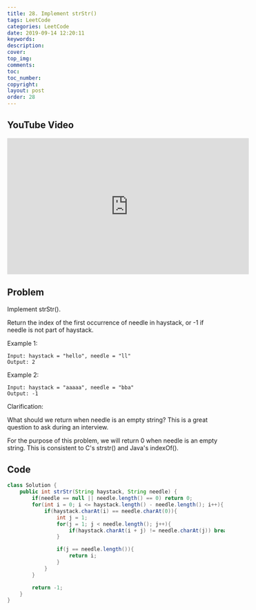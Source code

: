 ```yaml
---
title: 28. Implement strStr()
tags: LeetCode
categories: LeetCode
date: 2019-09-14 12:20:11
keywords:
description:
cover:
top_img:
comments:
toc:
toc_number:
copyright:
layout: post
order: 28
---
```


## YouTube Video

<iframe width="560" height="315" src="https://www.youtube.com/embed/OhPtAQtfsuM" frameborder="0" allow="accelerometer; autoplay; encrypted-media; gyroscope; picture-in-picture" allowfullscreen></iframe>

## Problem

Implement strStr().

Return the index of the first occurrence of needle in haystack, or -1 if needle is not part of haystack.

Example 1:

```
Input: haystack = "hello", needle = "ll"
Output: 2
```

Example 2:

```
Input: haystack = "aaaaa", needle = "bba"
Output: -1
```

Clarification:

What should we return when needle is an empty string? This is a great question to ask during an interview.

For the purpose of this problem, we will return 0 when needle is an empty string. This is consistent to C's strstr() and Java's indexOf().

## Code

```java
class Solution {
    public int strStr(String haystack, String needle) {
        if(needle == null || needle.length() == 0) return 0;
        for(int i = 0; i <= haystack.length() - needle.length(); i++){
            if(haystack.charAt(i) == needle.charAt(0)){
                int j = 1;
                for(j = 1; j < needle.length(); j++){
                    if(haystack.charAt(i + j) != needle.charAt(j)) break;
                }

                if(j == needle.length()){
                    return i;
                }
            }
        }

        return -1;
    }
}
```
